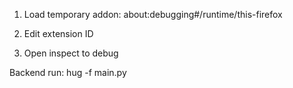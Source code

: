 1. Load temporary addon:
about:debugging#/runtime/this-firefox


2. Edit extension ID

3. Open inspect to debug



Backend run: hug -f main.py
